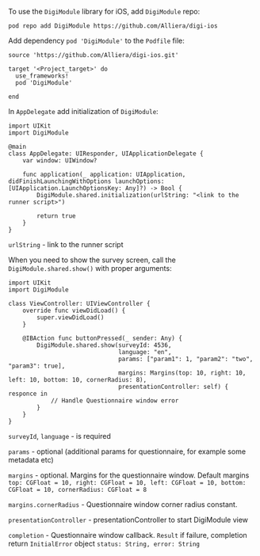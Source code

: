 To use the `DigiModule` library for iOS, add `DigiModule` repo:  
```
pod repo add DigiModule https://github.com/Alliera/digi-ios
```


Add dependency `pod 'DigiModule'` to the `Podfile` file:
```
source 'https://github.com/Alliera/digi-ios.git'

target '<Project_target>' do
  use_frameworks!
  pod 'DigiModule'

end

```

In `AppDelegate` add initialization of `DigiModule`: 

```
import UIKit
import DigiModule

@main
class AppDelegate: UIResponder, UIApplicationDelegate {
    var window: UIWindow?
    
    func application(_ application: UIApplication, didFinishLaunchingWithOptions launchOptions: [UIApplication.LaunchOptionsKey: Any]?) -> Bool {
        DigiModule.shared.initialization(urlString: "<link to the runner script>")
        
        return true
    }
}
```

`urlString` - link to the runner script 

When you need to show the survey screen, call the `DigiModule.shared.show()` with proper arguments:

```
import UIKit
import DigiModule

class ViewController: UIViewController {
    override func viewDidLoad() {
        super.viewDidLoad()
    }
   
    @IBAction func buttonPressed(_ sender: Any) {
        DigiModule.shared.show(surveyId: 4536,
                               language: "en",
                               params: ["param1": 1, "param2": "two", "param3": true],
                               margins: Margins(top: 10, right: 10, left: 10, bottom: 10, cornerRadius: 8),
                               presentationController: self) { responce in
            // Handle Questionnaire window error
        }
    }
}
```

`surveyId`, `language` - is required

`params` - optional (additional params for questionnaire, for example some metadata etc)

`margins` - optional. Margins for the questionnaire window. Default margins `top: CGFloat = 10, right: CGFloat = 10, left: CGFloat = 10, bottom: CGFloat = 10, cornerRadius: CGFloat = 8`

`margins.cornerRadius` - Questionnaire window corner radius constant.   

`presentationController` - presentationController to start DigiModule view

`completion` - Questionnaire window callback. `Result` if failure, completion return `InitialError` object `status: String, error: String`
